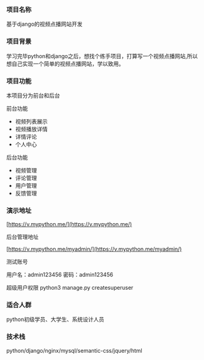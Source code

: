 
### 项目名称

基于django的视频点播网站开发

### 项目背景

学习完毕python和django之后，想找个练手项目，打算写一个视频点播网站,所以想自己实现一个简单的视频点播网站，学以致用。

### 项目功能
本项目分为前台和后台

前台功能
- 视频列表展示
- 视频播放详情
- 详情评论
- 个人中心

后台功能
- 视频管理
- 评论管理
- 用户管理
- 反馈管理



### 演示地址

[https://v.mypython.me/](https://v.mypython.me/)

后台管理地址

[https://v.mypython.me/myadmin/](https://v.mypython.me/myadmin/)

测试账号

用户名：admin123456  密码：admin123456

超级用户权限
python3 manage.py createsuperuser

### 适合人群

python初级学员、大学生、系统设计人员

### 技术栈
python/django/nginx/mysql/semantic-css/jquery/html
